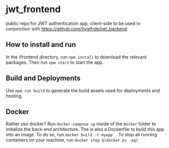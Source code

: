 # jwt_frontend
public repo for JWT authentication app, client-side
to be used in conjunction with https://github.com/hygtfrde/jwt_backend

## How to install and run
In the /frontend directory, run `npm install`
to download the relevant packages. Then run `npm start` to start the app.

## Build and Deployments
Use `npm run build` to generate the build assets used for deployments and hosting.

## Docker
Rather use docker? Run `docker-compose up` inside of the `Docker` folder to initialize the back-end architecture. The is also a Dockerfile to build this app into an image. To do so, run `docker build -t myapp .` To stop all running containers on your machine, run `docker stop $(docker ps -aq)`

